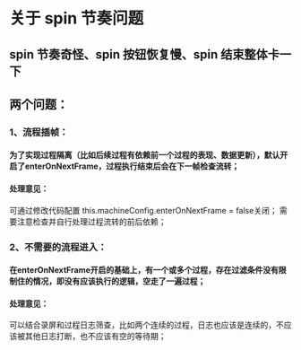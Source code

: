 # 关于 spin 节奏问题

## spin 节奏奇怪、spin 按钮恢复慢、spin 结束整体卡一下

## 两个问题：

### 1、流程插帧：

#### 为了实现过程隔离（比如后续过程有依赖前一个过程的表现、数据更新），默认开启了enterOnNextFrame，过程执行结束后会在下一帧检查流转；

#### 处理意见：

可通过修改代码配置 this.machineConfig.enterOnNextFrame \= false关闭；
需要注意检查并自行处理过程流转的前后依赖；

### 2、不需要的流程进入：

#### 在enterOnNextFrame开启的基础上，有一个或多个过程，存在过滤条件没有限制住的情况，即没有应该执行的逻辑，空走了一遍过程；

#### 处理意见：

可以结合录屏和过程日志筛查，比如两个连续的过程，日志也应该是连续的，不应该被其他日志打断，也不应该有空的等待期；
